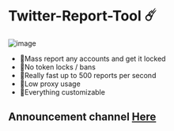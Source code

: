 # Twitter-Report-Tool ☄️

![image](https://github.com/user-attachments/assets/31791976-18ed-48fc-a81d-9c45df5f8ebb)


- 💖Mass report any accounts and get it locked
- 💖No token locks / bans
- 💖Really fast up to 500 reports per second
- 💖Low proxy usage
- 💖Everything customizable

## Announcement channel [Here](https://t.me/TwitterAIO2023)
